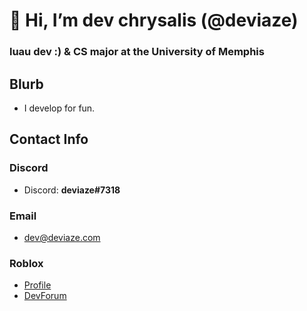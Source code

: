 # 👋 Hi, I’m dev chrysalis (@deviaze)
### luau dev :) & CS major at the University of Memphis
## Blurb
- I develop for fun.
## Contact Info
### **Discord**
- Discord: **deviaze#7318**
### Email
- dev@deviaze.com
### Roblox
- [Profile](https://www.roblox.com/users/43338508/profile)
- [DevForum](https://devforum.roblox.com/u/deviaze)
<!---
deviaze/deviaze is a ✨ special ✨ repository because its `README.md` (this file) appears on your GitHub profile.
You can click the Preview link to take a look at your changes.
--->
